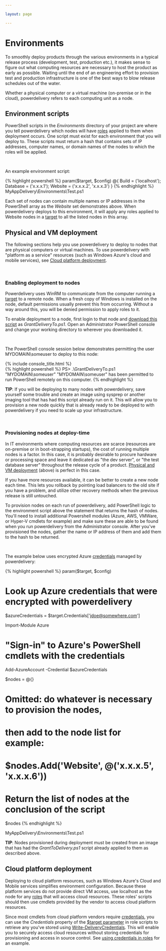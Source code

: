 ```yaml
---

layout: page

---
```


# Environments

To smoothly deploy products through the various environments in a typical release process (development, test, production etc.), it makes sense to figure out what computing resources are necessary to host the product as early as possible. Waiting until the end of an engineering effort to provision test and production infrastructure is one of the best ways to blow release schedules out of the water.

Whether a physical computer or a virtual machine (on-premise or in the cloud), powerdelivery refers to each computing unit as a node. 

## Environment scripts

PowerShell scripts in the *Environments* directory of your project are where you tell powerdelivery which nodes will have [roles](roles.html) applied to them when deployment occurs. One script must exist for each environment that you will deploy to. These scripts must return a hash that contains sets of IP addresses, computer names, or domain names of the nodes to which the roles will be applied. 

<br />

An example environment script:

<div class="row">
  <div class="col-lg-8 col-md-10 col-sm-12">
{% highlight powershell %}
param($target, $config)
@{
  Build = ('localhost');
  Database = ('x.x.x.1');
  Website = ('x.x.x.2', 'x.x.x.3')
}
{% endhighlight %}
  <div class="filename">MyAppDelivery\Environments\Test.ps1</div>
  </div>
</div>

Each set of nodes can contain multiple names or IP addresses in the PowerShell array as the *Website* set demonstrates above. When powerdelivery deploys to this environment, it will apply any roles applied to Website nodes in a [target](targets.html) to all the listed nodes in this array.

<a name="physical_and_vm_deployment"></a>

## Physical and VM deployment

The following sections help you use powerdelivery to deploy to nodes that are physical computers or virtual machines. To use powerdelivery with "platform as a service" resources (such as Windows Azure's cloud and mobile services), see [Cloud platform deployment](#cloud_platform_deployment).

<br />

### Enabling deployment to nodes

Powerdelivery uses WinRM to communicate from the computer running a [target](targets.html) to a remote node. When a fresh copy of Windows is installed on the node, default permissions usually prevent this from occurring. Without a way around this, you will be denied permission to apply roles to it.

To enable deployment to a node, first login to that node and [download this script](#) as *GrantDeliveryTo.ps1*. Open an Administrator PowerShell console and change your working directory to wherever you downloaded it. 

<br />

The PowerShell console session below demonstrates permitting the user MYDOMAIN\someuser to deploy to this node:

<div class="row">
  <div class="col-sm-8">
    {% include console_title.html %}
    <div class="console">
{% highlight powershell %}
PS> .\GrantDeliveryTo.ps1 "MYDOMAIN\someuser"
"MYDOMAIN\someuser" has been permitted to run PowerShell remotely on this computer.
{% endhighlight %}
    </div>
  </div>
</div> 

**TIP**: If you will be deploying to many nodes with powerdelivery, save yourself some trouble and create an image using sysprep or another imaging tool that has had this script already run on it. This will allow you to provision a new node quickly that is already ready to be deployed to with powerdelivery if you need to scale up your infrastructure.

<br />

### Provisioning nodes at deploy-time

In IT environments where computing resources are scarce (resources are on-premise or in boot-strapping startups), the cost of running multiple nodes is a factor. In this case, it is probably desirable to procure hardware or processing space and leave it dedicated as "the dev server", or "the test database server" throughout the release cycle of a product. [Physical and VM deployment](#physical_and_vm_deployment) (above) is perfect in this case.

If you have more resources available, it can be better to create a new node each time. This lets you rollback by pointing load balancers to the old site if you have a problem, and utilize other recovery methods when the previous release is still untouched.

To provision nodes on each run of powerdelivery, add PowerShell logic to the environment script above the statement that returns the hash of nodes. You'll need to install additional Powershell modules (Azure, AWS, VMWare, or Hyper-V cmdlets for example) and make sure these are able to be found when you run powerdelivery from the Administrator console. After you've provisioned the nodes, gather the name or IP address of them and add them to the hash to be returned.

<br />

The example below uses encrypted Azure [credentials](credentials.html) managed by powerdelivery:

<div class="row">
  <div class="col-lg-8 col-md-10 col-sm-12">
{% highlight powershell %}
param($target, $config)

# Look up Azure credentials that were encrypted with powerdelivery
$azureCredentials = $target.Credentials['jdoe@somewhere.com']

Import-Module Azure

# "Sign-in" to Azure's PowerShell cmdlets with the credentials
Add-AzureAccount -Credential $azureCredentials

$nodes = @{}

#
# Omitted: do whatever is necessary to provision the nodes, 
# then add to the node list for example:
# 
# $nodes.Add('Website', @('x.x.x.5', 'x.x.x.6'))
#

# Return the list of nodes at the conclusion of the script
$nodes
{% endhighlight %}
  <div class="filename">MyAppDelivery\Environments\Test.ps1</div>
  </div>
</div>

**TIP**: Nodes provisioned during deployment must be created from an image that has had the *GrantToDelivery.ps1* script already applied to them as described above.

<a name="cloud_platform_deployment"></a>

## Cloud platform deployment

Deploying to cloud platform resources, such as Windows Azure's Cloud and Mobile services simplifies environment configuration. Because these platform services do not provide direct VM access, use localhost as the node for any [roles](roles.html) that will access cloud resources. These roles' scripts should then use cmdlets provided by the vendor to access cloud platform resources.

Since most cmdlets from cloud platform vendors require [credentials](credentials.html), you can use the *Credentials* property of the [$target parameter](reference.html#target_parameter) in role scripts to retrieve any you've stored using [Write-DeliveryCredentials](reference.html#write_deliverycredentials_cmdlet). This will enable you to securely access cloud resources without storing credentials for provisioning and access in source control. See [using credentials in roles](credentials.html#using_credentials_in_roles) for an example.